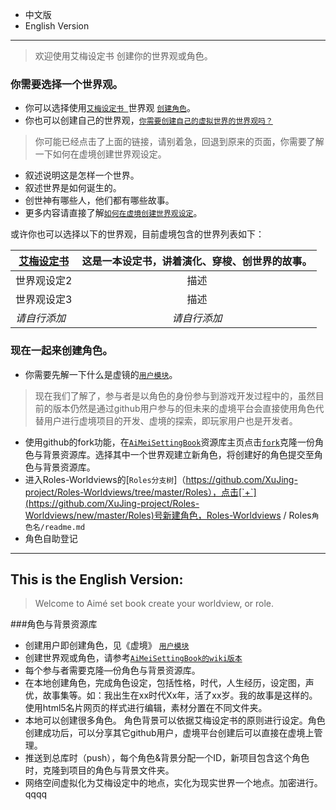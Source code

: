 * 中文版
* English Version

---

>欢迎使用艾梅设定书 创建你的世界观或角色。

### 你需要选择一个世界观。

* 你可以选择使用[`艾梅设定书 `](/README/艾梅设定书.md)世界观 [`创建角色`](https://github.com/XuJing-project/Roles-Worldviews/new/master/README)。
* 你也可以创建自己的世界观，[`你需要创建自己的虚拟世界的世界观吗？`](https://github.com/XuJing-project/AiMeiSettingBook/wiki/_new)

>你可能已经点击了上面的链接，请别着急，回退到原来的页面，你需要了解一下如何在虚境创建世界观设定。

* 叙述说明这是怎样一个世界。
* 叙述世界是如何诞生的。
* 创世神有哪些人，他们都有哪些故事。
* 更多内容请直接了解[`如何在虚境创建世界观设定`](/README/如何创建一个虚境世界观.md)。

或许你也可以选择以下的世界观，目前虚境包含的世界列表如下：

[艾梅设定书 ](/README/艾梅设定书.md) |这是一本设定书，讲着演化、穿梭、创世界的故事。  | 
------|:------:|
世界观设定2  | 描述 | 
世界观设定3| 描述 | 
*请自行添加*  | *请自行添加* | 

### 现在一起来创建角色。
* 你需要先解一下什么是虚镜的[`用户模块`](https://github.com/XuJing-project/readme/wiki/%E7%94%A8%E6%88%B7%E6%A8%A1%E5%9D%97%E4%BB%8B%E7%BB%8D)。

>现在我们了解了，参与者是以角色的身份参与到游戏开发过程中的，虽然目前的版本仍然是通过github用户参与的但未来的虚境平台会直接使用角色代替用户进行虚境项目的开发、虚境的探索，即玩家用户也是开发者。

* 使用github的fork功能，在[`AiMeiSettingBook`](https://github.com/XuJing-project/AiMeiSettingBook)资源库主页点击[`fork`](https://github.com/XuJing-project/AiMeiSettingBook/fork)克隆一份角色与背景资源库。选择其中一个世界观建立新角色，将创建好的角色提交至角色与背景资源库。
* 进入Roles-Worldviews的[`Roles分支树`]（https://github.com/XuJing-project/Roles-Worldviews/tree/master/Roles），点击[`+`](https://github.com/XuJing-project/Roles-Worldviews/new/master/Roles)号新建角色，Roles-Worldviews / Roles`角色名/readme.md`
* 角色自助登记


-----


## This is the English Version:

> Welcome to Aimé set book create your worldview, or role.


###角色与背景资源库
* 创建用户即创建角色，见《虚境》 [`用户模块`](https://github.com/XuJing-project/readme/wiki/%E7%94%A8%E6%88%B7%E6%A8%A1%E5%9D%97%E4%BB%8B%E7%BB%8D)
* 创建世界观或角色，请参考[`AiMeiSettingBook的wiki版本`](https://github.com/XuJing-project/AiMeiSettingBook/wiki )
* 每个参与者需要克隆—份角色与背景资源库。
* 在本地创建角色，完成角色设定，包括性格，时代，人生经历，设定图，声优，故事集等。如：我出生在xx时代Xx年，活了xx岁。我的故事是这样的。使用html5名片网页的样式进行编辑，素材分置在不同文件夹。
* 本地可以创建很多角色。 角色背景可以依据艾梅设定书的原则进行设定。角色创建成功后，可以分享其它github用户，虚境平台创建后可以直接在虚境上管理。
* 推送到总库时（push），每个角色&背景分配一个ID，新项目包含这个角色时，克隆到项目的角色与背景文件夹。
* 网络空间虚拟化为艾梅设定中的地点，实化为现实世界一个地点。加密进行。
qqqq
